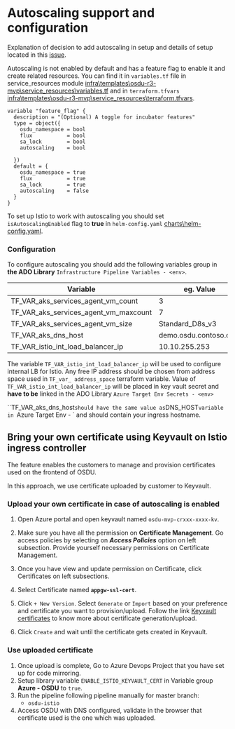 # Autoscaling support and configuration

Explanation of decision to add autoscaling in setup and details of setup located in this [issue](https://community.opengroup.org/osdu/platform/deployment-and-operations/infra-azure-provisioning/-/issues/167).

Autoscaling is not enabled by default and has a feature flag to enable it and create related resources. You can find it in `variables.tf` file in service_resources module [infra\templates\osdu-r3-mvp\service_resources\variables.tf](\infra\templates\osdu-r3-mvp\service_resources\variables.tf) and in `terraform.tfvars` [infra\templates\osdu-r3-mvp\service_resources\terraform.tfvars](infra\templates\osdu-r3-mvp\service_resources\terraform.tfvars).

```
variable "feature_flag" {
  description = "(Optional) A toggle for incubator features"
  type = object({
    osdu_namespace = bool
    flux           = bool
    sa_lock        = bool
    autoscaling    = bool

  })
  default = {
    osdu_namespace = true
    flux           = true
    sa_lock        = true
    autoscaling    = false
  }
}
```
To set up Istio to work with autoscaling you should set `isAutoscalingEnabled` flag to **true** in `helm-config.yaml` [charts\helm-config.yaml](charts\helm-config.yaml).

### Configuration

To configure autoscaling you should add the following variables group in **the ADO Library** `Infrastructure Pipeline Variables - <env>`. 

| Variable                              | eg. Value             |
| ------------------------------------- | --------------------- |
| TF_VAR_aks_services_agent_vm_count    | 3                     |
| TF_VAR_aks_services_agent_vm_maxcount | 7                     |
| TF_VAR_aks_services_agent_vm_size     | Standard_D8s_v3       |
| TF_VAR_aks_dns_host                   | demo.osdu.contoso.com |
| TF_VAR_istio_int_load_balancer_ip     | 10.10.255.253         |

The variable `TF_VAR_istio_int_load_balancer_ip` will be used to configure internal LB for Istio. Any free IP address should be chosen from address space used in `TF_var_ address_space` terraform variable. Value of `TF_VAR_istio_int_load_balancer_ip` will be placed in key vault secret and **have to be** linked in the ADO Library `Azure Target Env Secrets - <env>`

``TF_VAR_aks_dns_host` should have the same value as `DNS_HOST` variable in  `Azure Target Env - <env>`  and should contain your ingress hostname.

## Bring your own certificate using Keyvault on Istio ingress controller

The feature enables the customers to manage and provision certificates used on the frontend of OSDU.

In this approach, we use certificate uploaded by customer to Keyvault.

### Upload your own certificate in case of autoscaling is enabled
1. Open Azure portal and open keyvault named `osdu-mvp-crxxx-xxxx-kv`.

2. Make sure you have all the permission on **Certificate Management**. Go access policies by selecting on **_Access Policies_** option on left subsection.
   Provide yourself necessary permissions on Certificate Management.
   
3. Once you have view and update permission on Certificate, click Certificates on left subsections.

4. Select Certificate named **`appgw-ssl-cert`**. 

5. Click `+ New Version`. Select `Generate` or `Import` based on your preference and certificate you want to provision/upload.
   Follow  the link  [Keyvault certificates](https://docs.microsoft.com/en-us/azure/key-vault/certificates/certificate-scenarios) to know more about certificate generation/upload.

6. Click `Create` and wait until the certificate gets created in Keyvault.

###  Use uploaded certificate

1. Once upload is complete, Go to Azure Devops Project that you have set up for code mirroring.
2. Setup library variable `ENABLE_ISTIO_KEYVAULT_CERT` in Variable group **Azure - OSDU**
   to `true`.
3. Run the pipeline following pipeline manually for master branch:
   - `osdu-istio` 
4. Access OSDU with DNS configured, validate in the browser that certificate used is the one which was uploaded. 

